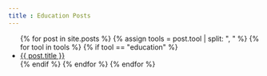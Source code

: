 ```yaml
---
title : Education Posts
---
```


<ul>
    {% for post in site.posts %}
		{% assign tools = post.tool  | split: ", " %}
		{% for tool in tools %}
			{% if tool == "education" %}
				<li>
					<a href="{{ post.url }}">{{ post.title }}
					</a>
				</li>
			{% endif %}
		{% endfor %}
    {% endfor %}
</ul>
